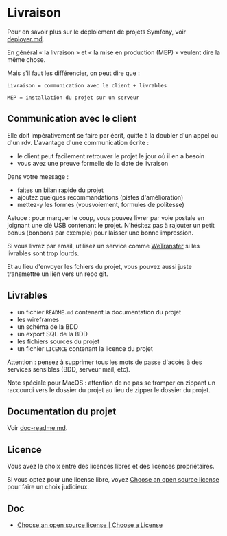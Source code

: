 # Livraison

Pour en savoir plus sur le déploiement de projets Symfony, voir [deployer.md](deployer.md).

En général « la livraison » et « la mise en production (MEP) » veulent dire la même chose.

Mais s'il faut les différencier, on peut dire que :

    Livraison = communication avec le client + livrables

    MEP = installation du projet sur un serveur

## Communication avec le client

Elle doit impérativement se faire par écrit, quitte à la doubler d'un appel ou d'un rdv.
L'avantage d'une communication écrite :

- le client peut facilement retrouver le projet le jour où il en a besoin
- vous avez une preuve formelle de la date de livraison

Dans votre message :

- faites un bilan rapide du projet
- ajoutez quelques recommandations (pistes d'amélioration)
- mettez-y les formes (vousvoiement, formules de politesse)

Astuce : pour marquer le coup, vous pouvez livrer par voie postale en joignant une clé USB contenant le projet.
N'hésitez pas à rajouter un petit bonus (bonbons par exemple) pour laisser une bonne impression.

Si vous livrez par email, utilisez un service comme [WeTransfer](https://wetransfer.com/) si les livrables sont trop lourds.

Et au lieu d'envoyer les fchiers du projet, vous pouvez aussi juste transmettre un lien vers un repo git.

## Livrables

- un fichier `README.md` contenant la documentation du projet
- les wireframes
- un schéma de la BDD
- un export SQL de la BDD
- les fichiers sources du projet
- un fichier `LICENCE` contenant la licence du projet

Attention : pensez à supprimer tous les mots de passe d'accès à des services sensibles (BDD, serveur mail, etc).

Note spéciale pour MacOS : attention de ne pas se tromper en zippant un raccourci vers le dossier du projet au lieu de zipper le dossier du projet.

## Documentation du projet

Voir [doc-readme.md](doc-readme.md).

## Licence

Vous avez le choix entre des licences libres et des licences propriétaires.

Si vous optez pour une license libre, voyez [Choose an open source license](https://choosealicense.com/) pour faire un choix judicieux.

## Doc

- [Choose an open source license | Choose a License](https://choosealicense.com/)

